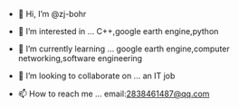 - 👋 Hi, I’m @zj-bohr
- 👀 I’m interested in ...
C++,google earth engine,python

- 🌱 I’m currently learning ...
google earth engine,computer networking,software engineering

- 💞️ I’m looking to collaborate on ...
an IT job 
- 📫 How to reach me ...
email:2838461487@qq.com

<!---
zj-bohr/zj-bohr is a ✨ special ✨ repository because its `README.md` (this file) appears on your GitHub profile.
You can click the Preview link to take a look at your changes.
--->
